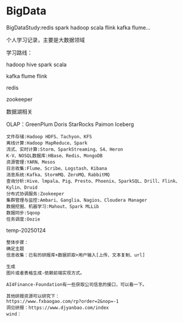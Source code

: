# BigData
BigDataStudy:redis spark hadoop scala flink kafka flume...



个人学习记录，主要是大数据领域

学习路线：

hadoop hive spark scala 

kafka flume flink

redis

zookeeper

数据湖相关

OLAP：GreenPlum Doris StarRocks Paimon Iceberg





```
文件存储:Hadoop HDFS、Tachyon、KFS
离线计算:Hadoop MapReduce、Spark
流式、实时计算:Storm、SparkStreaming、S4、Heron
K-V、NOSQL数据库:HBase、Redis、MongoDB
资源管理:YARN、Mesos
日志收集:Flume、Scribe、Logstash、Kibana
消息系统:Kafka、StormMQ、ZeroMQ、RabbitMQ
查询分析:Hive、lmpala、Pig、Presto、Phoenix、SparkSQL、Drill、Flink、Kylin、Druid
分布式协调服务:Zookeeper
集群管理与监控:Ambari、Ganglia、Nagios、Cloudera Manager
数据挖掘、机器学习:Mahout、Spark MLLib
数据同步:Sqoop
任务调度:Oozie
```





temp-20250124

```
整体步骤：
确定主题
信息收集：已有的研报库+数据抓取+用户输入[上传、文本复制、url]

生成
图片或者表格生成-依赖前端实现方式。

AI4Finance-Foundation有一些获取公司信息的接口，可以看一下。

其他研报资源可以研究下：
https://www.fxbaogao.com/rp?order=2&nop=-1
洞见研报：https://www.djyanbao.com/index
wind：
```

